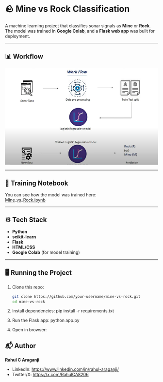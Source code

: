 # 🪨 Mine vs Rock Classification

A machine learning project that classifies sonar signals as **Mine** or **Rock**.  
The model was trained in **Google Colab**, and a **Flask web app** was built for deployment.

---

## 📊 Workflow

![Workflow](workflow.png)

---

## 📘 Training Notebook

You can see how the model was trained here:  
[Mine_vs_Rock.ipynb](Mine_vs_Rock.ipynb)

---

## ⚙️ Tech Stack

- **Python**
- **scikit-learn**
- **Flask**
- **HTML/CSS**
- **Google Colab** (for model training)

---

## 🖥️ Running the Project

1. Clone this repo:
   ```bash
   git clone https://github.com/your-username/mine-vs-rock.git
   cd mine-vs-rock
   ```
2. Install dependencies:
   pip install -r requirements.txt

3. Run the Flask app:
   python app.py

4. Open in browser:

## 📬 Author

**Rahul C Araganji**

- LinkedIn: https://www.linkedin.com/in/rahul-araganji/
- Twitter/X: https://x.com/RahulCA8206
